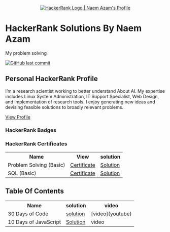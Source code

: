 <p align="center">
    <a href="https://www.hackerrank.com/naemazam">
        <img alt="HackerRank Logo | Naem Azam's Profile" src="https://hrcdn.net/fcore/assets/brand/typemark_60x200-7435b42d20.svg" >
    </a>
</p>

# HackerRank Solutions By Naem Azam

My problem solving 

[![GitHub last commit](https://img.shields.io/github/last-commit/naemazam/HackerRank-Solutions)](https://github.com/naemazam/HackerRank-Solutions/commits/main)


## Personal HackerRank Profile
I’m a research scientist working to better understand About AI. My expertise includes Linux System Administration, IT Support Specialist, Web Design, and implementation of research tools. I enjoy generating new ideas and devising feasible solutions to broadly relevant problems.

[View Profile](https://www.hackerrank.com/naemazam)

### HackerRank Badges


### HackerRank Certificates
<table>  
<tr>  
<th>Name</th>   
<th>View</th> 
    <th>solution</th>
</tr>  
<tr>  
<td>Problem Solving (Basic) </td>  
<td> <a href="https://www.hackerrank.com/certificates/61f93ebd5633"> Certificate</td>
    <td><a href="Certificates%20solution">Solution</td> 
</tr>  
<tr>  
<td>SQL (Basic)</td>  
<td><a href="https://www.hackerrank.com/certificates/2b9ce50f3cbe">Certificate</td>   
    <td><a href="Certificates%20solution">Solution</td> 
</tr>  
</table>

## Table Of Contents

<table>  
<tr>  
<th>Name</th>  
<th>solution</th>  
<th>video</th>  
</tr>  
<tr>  
<td>30 Days of Code </td>  
<td> <a href="30%20Days%20of%20Code"> solution</td>  
<td>[video](youtube)</td>  
</tr>  
<tr>  
<td>10 Days of JavaScript</td>  
<td><a href="10%20Days%20of%20JavaScript/README.md">Solution</td>  
<td>video</td>  
</tr>  
</table>
